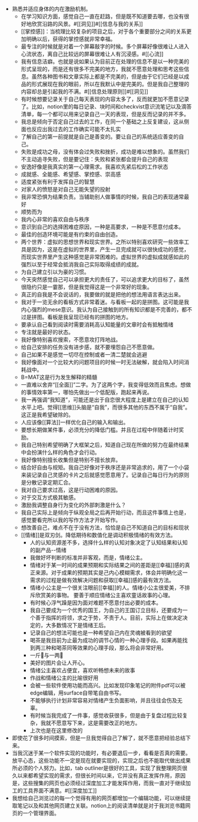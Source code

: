 - 熟悉并适应身体的内在激励机制。
    - 在学习知识方面，感觉自己一直在赶路，但是既不知道要去哪，也没有很好地欣赏沿路的风景。#[[洞见]]#[[信息与我的关系]]
    - [[掌控感]]：当梳理比较复杂的项目之后，对于各个重要部分之间的关系更加明确以后，获得的掌控感就非常幸福。
    - 最专注的时候就是对着一个屏幕敲字的时候。多个屏幕好像很难让人进入心流状态，离自己比较远的屏幕很难让人有沉浸感。#[[心流]]
    - 我有信息洁癖。也就是说如果认为目前正在处理的信息不是以一种完美的形式呈现的，而是还有很多不完美的地方，我就不愿意处理和思考这些信息。虽然各种图书和文章实际上都是不完美的，但是由于它们已经是以成品的形式展现在我的眼前，所以在我默认中是完美的。但是我自己整理的内容却总是引起我的不满。#[[信息处理原则]]#[[洞见]]
    - 有时候想要记录关于自己每天表现的内容太多了，反而就更加不愿意记录了。比如，notion里的每日记录、块时间和checkvist意识流笔记以及滴答清单，每一个都可以用来记录自己一天的表现，但是反而记录的并不多。
    - 我总是倾向于否定自己过去的工作，在同一个基础之上反复建设，这从侧面也反应出我过去的工作确实可能不太扎实
    - 了解自己的第一前提就是自己是善变的。要让自己的系统适应善变的自己。
    - 失败是成功之母，没有体会过失败和挫折，成功是难以想象的。虽然我们不主动追寻失败，但是要记住：失败和紧张都会提升自己的表现
    - 安逸好像是我真实的第一心理需求。我喜欢先紧后松的工作状态
    - 成就感、全能感、希望感、掌控感、崇高感
    - 适度紧张有利于发挥自己的智慧
    - 对家人的愤怒是对自己无能失望的投射
    - 我非常恐惧为结果负责。当辅助别人做事情的时候，我自己的表现通常最好
    - 顺势而为
    - 我内心非常的喜欢自由与秩序
    - 意识到自己的选择困难症原因，一种是高要求，一种是不愿意付成本。
    - 最佳的创造环境可能是有约束的自由创造。
    - 两个世界：虚拟的思想世界和现实世界。之所以特别喜欢研究一些效率工具是因为，这是在虚拟的世界里，产生一旦完成就可以很快成功的感觉，而现实世界里产生这种感觉是非常困难的。虚拟世界的虚拟成就感如此的强烈以至于经常会抵消我自己实际取得成绩的成就。
    - 为自己建立引以为豪的习惯。
    - 今天突然感觉自己可以承担更大的责任了，可以追求更大的目标了，虽然很隐约只是一霎那，但是我觉得这是一个非常好的现象。
    - 真正的自我是不会说话的，我要做的就是把他的想法用语言表达出来。
    - 我对于一览无余的看板方式非常着迷。与看板一起的是拼图。这可能是我内心强烈的mese意识。我认为自己接触到的所有知识都是不完善的，都不过是拼图。看板是我呈现已经有的拼图的地方。
    - 要承认自己看到阅读时需要消耗高认知能量的文章时会有抵触情绪
    - 专注就是最好的状态。
    - 我好像特别喜欢搜索，不愿意攻打阵地战。
    - 给自己安排的任务没有进步感，就不要埋怨自己不愿意做。
    - 自己如果不是感觉一切尽在控制或者一清二楚就会逃避
    - 我好像面对一个比较大的问题项目的时候一时无法破解，就会陷入时间消耗战中。
    - B=MAT这是行为发生解释的精髓
    - 一直难以舍弃“[[全面]]”二字。为了这两个字，我变得低效而且焦虑。想做的事情效率第一，哪怕先做出一个低配版，跑起来再说。
    - 我一再强调“我知道”，可能还是出于自恋很大程度上是建立在自己的认知水平上吧。觉得[[思维]]头脑是“自我”，而很多其他的东西不属于“自我”。这正是我希望破除的。
    - 人应该像[[算法]]一样优化自己的输入和输出。
    - 要想长期做某件事，必须充分的降低门槛。并且在过程中伴随着计时奖励。
    - 我自己特别希望明确了大框架之后，知道自己现在所做的努力在最终结果中会扮演什么样的角色才会行动。
    - 我好像特别擅长收集但是特别不擅长放弃。
    - 结合好自由与规矩。我自己好像对于秩序还是非常追求的，用了一个小袋来装记录自己灵感的卡片之后就感觉愿意用了。记录自己每日行为的原则是分散记录定期汇合。
    - 我对自己要求过高，这是行动困难的原因。
    - 对于交互方式极其敏感。
    - 激励我调整自身行为变化的外部刺激是什么？
    - 我自己实际上是倾向于纵观全局之后再开始行动，而且这件事情上也是，感觉要看完所以我的写作方法才开始写作。
    - 想改善自己，难点不在于没有方法，恰恰是自己不知道自己的目标和现状
    - [[情绪]]是双刃剑。降低期待和数值化是调动积极情绪的有效方法。
        - 人的认知资源差不多，选择什么样的认知对象决定了认知结果和认知的副产品--情绪
        - 我做好坏判断的标准并非客观，而是，情绪公主。
        - 情绪对于某一时间的成果预期和实际结果之间的差距是[[幸福]]感的真正来源。对于成果的预期其实是己内心模糊需求，体会并明确化这一需求的过程是做有效解决问题和获取[[幸福]]感的最有效方法。
        - 情绪小公主是一个很关注眼前[[幸福]]的人。情绪小公主很爱美，不排斥欣赏美的事物。 要善于顺应情绪公主喜欢童话故事的心理。
        - 有时候心浮气躁是因为面对难题不愿意付出必要的成本。
        - 我自己要成为一个优秀的国王，为自己的王国订立目标，还要成为一个善于指挥的将领，求之于势，不责于人。目前，实际上在做决定决定的，大多数情况下是情绪王后。
        - 记录自己的想法可能也是一种希望自己内在灵魂被看到的欲望
        - 喝茶是我目前为止最为成功的调节心情的一种心理手段。如果再能找到两三种和喝茶同等效果的心理手段，那么将会非常好用。
        - 一斤🍵与一两🍵
        - 美好的图片会让人开心。
        - 情绪公主喜欢占便宜，喜欢听畅想未来的故事
        - 作战和情绪公主的比喻很好用
        - 会被一些软件使用功能而高兴。比如发现印象笔记的附件pdf可以被edge编辑，用surface自带笔自由书写。
        - 不能够执行计划非常容易对情绪产生负面影响，并且往往会伤及无辜。
        - 有时候当我完成了一件事，感觉收获很多，但是由于复盘过程比较复杂，我就不愿意写下来，这是需要改正的地方。
        - 上次也是在这里修改的
- 即使花了很多时间摸索，但是一旦我觉得自己了解了，就不愿意把经验总结下来。
- 当我沉迷于某一个软件实现的功能时，有必要退后一步，看看是否真的需要。放平心态，这些功能不一定是现在就要实现的，实现之后也不能取代做出成果所必须的个人努力。比如，tab outliner是很好的工具，实现了我整理网页很久以来都希望实现的需求，但很长时间以来，它并没有真正发挥作用，原因是，这些搜集的网页也必须经过深度加工才能发挥作用，而我一直对于继续加工的工具界面不满意。#[[深度加工]]
- 我想给自己浏览过的每一个觉得有用的网页都增加一个编辑功能，可以继续提取笔记以及和其他网页建立关联。notion上的阅读清单就是对于我浏览书籍网页的一个管理界面。
